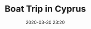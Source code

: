 ---
layout: post
title: Boat Trip in Cyprus
date: 2020-03-30 23:20
published: false
header_feature_image:
caption:
tags:    # use [tag1,tag2]
---